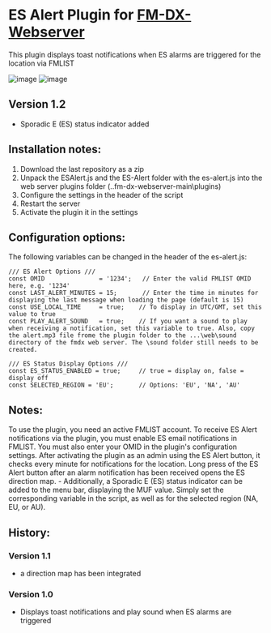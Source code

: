 # ES Alert Plugin for [FM-DX-Webserver](https://github.com/NoobishSVK/fm-dx-webserver)

This plugin displays toast notifications when ES alarms are triggered for the location via FMLIST

![image](https://github.com/user-attachments/assets/dc137035-6a96-453f-b6e2-30818a277990)
![image](https://github.com/user-attachments/assets/df4e5698-d5a8-48ab-a407-d430514d9177)


## Version 1.2 

- Sporadic E (ES) status indicator added

## Installation notes:

1. 	Download the last repository as a zip
2.	Unpack the ESAlert.js and the ES-Alert folder with the es-alert.js into the web server plugins folder (..fm-dx-webserver-main\plugins)
3.  Configure the settings in the header of the script
4. 	Restart the server
5. 	Activate the plugin it in the settings

## Configuration options:

The following variables can be changed in the header of the es-alert.js:

    /// ES Alert Options ///
    const OMID               = '1234';   // Enter the valid FMLIST OMID here, e.g. '1234'
    const LAST_ALERT_MINUTES = 15;       // Enter the time in minutes for displaying the last message when loading the page (default is 15)
    const USE_LOCAL_TIME     = true;    // To display in UTC/GMT, set this value to true
    const PLAY_ALERT_SOUND   = true;    // If you want a sound to play when receiving a notification, set this variable to true. Also, copy the alert.mp3 file frome the plugin folder to the ...\web\sound directory of the fmdx web server. The \sound folder still needs to be created.
    
    /// ES Status Display Options ///
    const ES_STATUS_ENABLED = true;     // true = display on, false = display off
    const SELECTED_REGION = 'EU';       // Options: 'EU', 'NA', 'AU'

## Notes: 

To use the plugin, you need an active FMLIST account. To receive ES Alert notifications via the plugin, you must enable ES email notifications in FMLIST. You must also enter your OMID in the plugin's configuration settings. After activating the plugin as an admin using the ES Alert button, it checks every minute for notifications for the location. Long press of the ES Alert button after an alarm notification has been received opens the ES direction map. - Additionally, a Sporadic E (ES) status indicator can be added to the menu bar, displaying the MUF value. Simply set the corresponding variable in the script, as well as for the selected region (NA, EU, or AU).

## History:

### Version 1.1 

- a direction map has been integrated

### Version 1.0 

- Displays toast notifications and play sound when ES alarms are triggered
